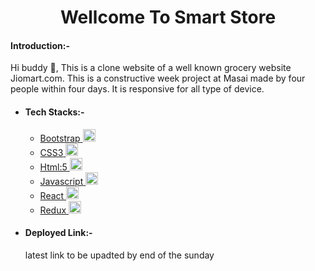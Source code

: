 <h1 align="center">Wellcome To Smart Store</h1>
<h4>Introduction:-</h4>
<p>Hi buddy 👋, This is a clone website of a well known grocery website Jiomart.com.
   This is a constructive week project at Masai made by four people within four days.
   It is responsive for all type of device.
 </p>
   <ul>
            <li>
                <h4>Tech Stacks:-</h4>
                <ul>
                    <li>
                        <a href="https://getbootstrap.com" target="_blank" rel="noreferrer">
                            <span>Bootstrap</span>
                            <img src="https://cdn-icons-png.flaticon.com/128/5968/5968672.png" alt="bootstrap"
                                width="20" height="20" />
                        </a>
                    </li>
                    <li>
                        <a href="https://www.w3schools.com/css/" target="_blank" rel="noreferrer">
                            <span>CSS3</span>
                            <img src="https://cdn-icons-png.flaticon.com/128/5968/5968242.png" alt="css3" width="20"
                                height="20" />
                        </a>
                    </li>
                    <li>
                        <a href="https://www.w3.org/html/" target="_blank" rel="noreferrer">
                            <span>Html:5</span>
                            <img src="https://cdn-icons-png.flaticon.com/128/5968/5968267.png" alt="html5" width="20"
                                height="20" />
                        </a>
                    </li>
                    <li>
                        <a href="https://developer.mozilla.org/en-US/docs/Web/JavaScript" target="_blank"
                            rel="noreferrer">
                            <span>Javascript</span>
                            <img src="https://cdn-icons-png.flaticon.com/128/5968/5968292.png" alt="javascript"
                                width="20" height="20" />
                        </a>
                    </li>
                    <li>
                        <a href="https://reactjs.org/" target="_blank" rel="noreferrer">
                            <span>React</span>
                            <img src="https://cdn-icons-png.flaticon.com/128/1126/1126012.png" alt="react" width="20"
                                height="20" />
                        </a>
                    </li>
                    <li>
                        <a href="https://redux.js.org" target="_blank" rel="noreferrer">
                            <span>Redux</span>
                            <img src="https://encrypted-tbn0.gstatic.com/images?q=tbn:ANd9GcQuhGoDZOt4pfspBv9Wl8XrVkr5mtQtTV2-ZbCBW8hVAA&s"
                                alt="redux" width="20" height="20" />
                        </a>
                    </li>
                </ul>
            </li>
             <li>
                <h4>Deployed Link:-</h4>
                <p>latest link to be upadted by end of the sunday</p>
            </li>
        </ul>
       

